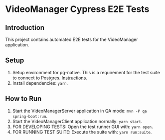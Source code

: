 # VideoManager Cypress E2E Tests

## Introduction

This project contains automated E2E tests for the VideoManager application.

## Setup

1. Setup environment for pg-native. This is a requirement for the test suite to connect to Postgres. <a href="./docs/pg-native.md">Instructions</a>.
2. Install dependencies: `yarn`.

## How to Run

1. Start the VideoManagerServer application in QA mode: `mvn -P qa spring-boot:run`.
2. Start the VideoManagerClient application normally: `yarn start`.
3. FOR DEVELOPING TESTS: Open the test runner GUI with: `yarn open`.
4. FOR RUNNING TEST SUITE: Execute the suite with: `yarn run:suite`.